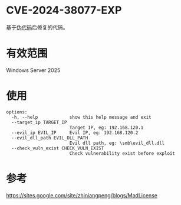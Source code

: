 # CVE-2024-38077-EXP

基于[伪代码](https://sites.google.com/site/zhiniangpeng/blogs/MadLicense)后修复的代码。


# 有效范围

Windows Server 2025

# 使用

```
options:
  -h, --help            show this help message and exit
  --target_ip TARGET_IP
                        Target IP, eg: 192.168.120.1
  --evil_ip EVIL_IP     Evil IP, eg: 192.168.120.2
  --evil_dll_path EVIL_DLL_PATH
                        Evil dll path, eg: \smb\evil_dll.dll
  --check_vuln_exist CHECK_VULN_EXIST
                        Check vulnerability exist before exploit
```

# 参考

https://sites.google.com/site/zhiniangpeng/blogs/MadLicense